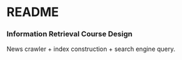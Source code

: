 # README

### Information Retrieval Course Design

News crawler + index construction + search engine query.